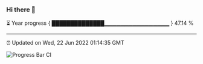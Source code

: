 ### Hi there 👋

⏳ Year progress { ██████████████▁▁▁▁▁▁▁▁▁▁▁▁▁▁▁▁ } 47.14 %

---

⏰ Updated on Wed, 22 Jun 2022 01:14:35 GMT

![Progress Bar CI](https://github.com/liununu/liununu/workflows/Progress%20Bar%20CI/badge.svg)
